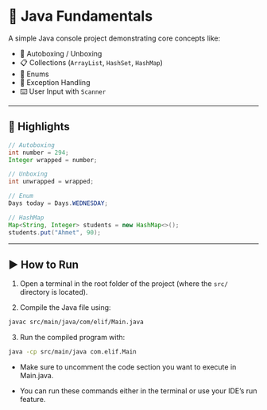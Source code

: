 # 🧠 Java Fundamentals 

A simple Java console project demonstrating core concepts like:

- 🔄 Autoboxing / Unboxing  
- 📋 Collections (`ArrayList`, `HashSet`, `HashMap`)  
- 📅 Enums  
- 🧪 Exception Handling  
- ⌨️ User Input with `Scanner`

---

## 🚀 Highlights

```java
// Autoboxing
int number = 294;
Integer wrapped = number;

// Unboxing
int unwrapped = wrapped;

// Enum
Days today = Days.WEDNESDAY;

// HashMap
Map<String, Integer> students = new HashMap<>();
students.put("Ahmet", 90);
```

---


## ▶️ How to Run

1. Open a terminal in the root folder of the project (where the `src/` directory is located).

2. Compile the Java file using:

```bash
javac src/main/java/com/elif/Main.java
```

3. Run the compiled program with:

```bash
java -cp src/main/java com.elif.Main
```

* Make sure to uncomment the code section you want to execute in Main.java.

* You can run these commands either in the terminal or use your IDE’s run feature.
